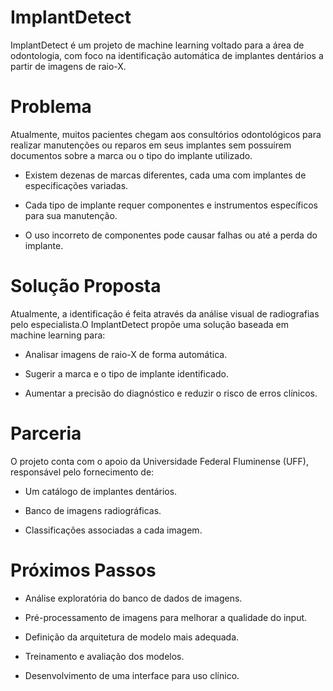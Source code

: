 # ImplantDetect

ImplantDetect é um projeto de machine learning voltado para a área de odontologia, com foco na identificação automática de implantes dentários a partir de imagens de raio-X.

# Problema

Atualmente, muitos pacientes chegam aos consultórios odontológicos para realizar manutenções ou reparos em seus implantes sem possuírem documentos sobre a marca ou o tipo do implante utilizado.

- Existem dezenas de marcas diferentes, cada uma com implantes de especificações variadas.

- Cada tipo de implante requer componentes e instrumentos específicos para sua manutenção.

- O uso incorreto de componentes pode causar falhas ou até a perda do implante.

# Solução Proposta

Atualmente, a identificação é feita através da análise visual de radiografias pelo especialista.O ImplantDetect propõe uma solução baseada em machine learning para:

- Analisar imagens de raio-X de forma automática.

- Sugerir a marca e o tipo de implante identificado.

- Aumentar a precisão do diagnóstico e reduzir o risco de erros clínicos.

# Parceria

O projeto conta com o apoio da Universidade Federal Fluminense (UFF), responsável pelo fornecimento de:

- Um catálogo de implantes dentários.

- Banco de imagens radiográficas.

- Classificações associadas a cada imagem.

# Próximos Passos

- Análise exploratória do banco de dados de imagens.

- Pré-processamento de imagens para melhorar a qualidade do input.

- Definição da arquitetura de modelo mais adequada.

- Treinamento e avaliação dos modelos.

- Desenvolvimento de uma interface para uso clínico.

